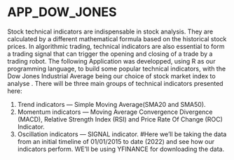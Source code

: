# APP_DOW_JONES
Stock technical indicators are indispensable in stock analysis. They are calculated by a different mathematical formula based on the historical stock prices. In algorithmic trading, technical indicators are also essential to form a trading signal that can trigger the opening and closing of a trade by a trading robot.
The following Application was developped, using R as our programming language, to build some popular technical indicators, with the Dow Jones Industrial Average being our choice of stock market index to analyse . There will be three main groups of technical indicators presented here:
1. Trend indicators — Simple Moving Average(SMA20 and SMA50).
2. Momentum indicators — Moving Average Convergence Divergence (MACD), Relative Strength Index (RSI) and Price Rate Of Change (ROC) Indicator.
3. Oscillation indicators — SIGNAL indicator.
#Here we’ll be taking the data from an initial timeline of 01/01/2015 to date (2022) and see how our indicators perform. WE’ll be using YFINANCE for downloading the data.
